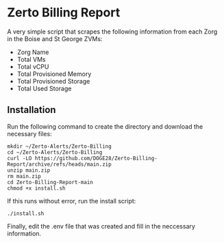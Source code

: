 # Zerto Billing Report
A very simple script that scrapes the following information from each Zorg in the Boise and St George ZVMs:

* Zorg Name
* Total VMs
* Total vCPU
* Total Provisioned Memory
* Total Provisioned Storage
* Total Used Storage



## Installation

Run the following command to create the directory and download the necessary files:

```
mkdir ~/Zerto-Alerts/Zerto-Billing
cd ~/Zerto-Alerts/Zerto-Billing
curl -LO https://github.com/DOGE28/Zerto-Billing-Report/archive/refs/heads/main.zip
unzip main.zip
rm main.zip
cd Zerto-Billing-Report-main
chmod +x install.sh
```

If this runs without error, run the install script:

```
./install.sh
```

Finally, edit the .env file that was created and fill in the neccessary information.

